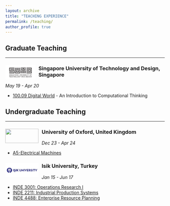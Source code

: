 ```yaml
---
layout: archive
title: "TEACHING EXPERIENCE"
permalink: /teaching/
author_profile: true
---
```

## Graduate Teaching
___
<div>
<img align="left" width="95" height="45" src="/images/sutd.png" style="margin-right: 10px"> 
<h3>
Singapore University of Technology and Design, Singapore
</h3> 
</div>

*May 19 - Apr 20*

* [100.09 Digital World](https://academics.sutd.edu.sg/science-math/courses/10009-digital-world) - An Introduction to Computational Thinking 

## Undergraduate Teaching
___

<div>
<img align="left" width="105" height="45" src="/images/oxford-logo.png.jpg" style="margin-right: 10px"> 
<h3>
University of Oxford, United Kingdom
</h3> 
</div> 

*Dec 23 - Apr 24*

* [A5-Electrical Machines](https://eng.ox.ac.uk/virtual-tour/electrical-lab/)



<div>
<img align="left" width="105" height="45" src="/images/isik2.jpg" style="margin-right: 10px"> 
<h3>
Isik University, Turkey
</h3> 
</div> 

*Jan 15 - Jun 17*

* [INDE 3001: Operations Research I](http://www.isikun.edu.tr/i/content/1014_1_INDE2001-OperationsResearch1.pdf)
* [INDE 2211: Industrial Production Systems](http://www.isikun.edu.tr/i/content/1014_1_INDE2211-IndustrialProductionSystems.pdf)
* [INDE 4488: Enterprise Resource Planning](http://www.isikun.edu.tr/i/content/1014_1_INDE4488-EnterpriseResourcePlanning(ERP).pdf)

